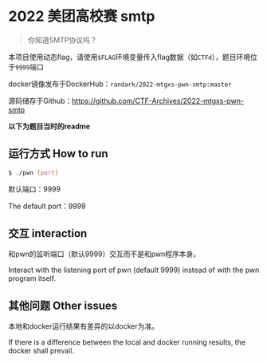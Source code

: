 # 2022 美团高校赛 smtp

> 你知道SMTP协议吗？

本项目使用动态flag，请使用`$FLAG`环境变量传入flag数据（如`CTFd`），题目环境位于`9999`端口

docker镜像发布于DockerHub：`randark/2022-mtgxs-pwn-smtp:master`

源码储存于Github：https://github.com/CTF-Archives/2022-mtgxs-pwn-smtp

**以下为题目当时的readme**

## 运行方式 How to run

```bash
$ ./pwn [port]
```

默认端口：9999

The default port：9999

## 交互  interaction

和pwn的监听端口（默认9999）交互而不是和pwn程序本身。

Interact with the listening port of pwn (default 9999) instead of with the pwn program itself.

## 其他问题 Other issues

本地和docker运行结果有差异的以docker为准。

If there is a difference between the local and docker running results, the docker shall prevail.